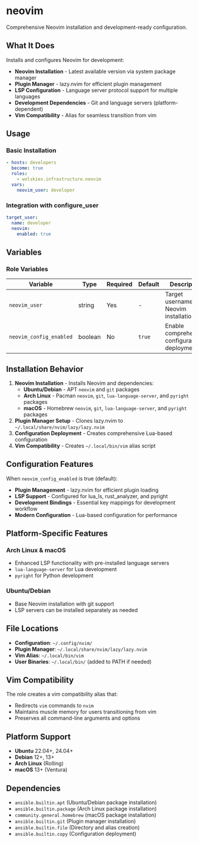 # neovim

Comprehensive Neovim installation and development-ready configuration.

## What It Does

Installs and configures Neovim for development:
- **Neovim Installation** - Latest available version via system package manager
- **Plugin Manager** - lazy.nvim for efficient plugin management
- **LSP Configuration** - Language server protocol support for multiple languages
- **Development Dependencies** - Git and language servers (platform-dependent)
- **Vim Compatibility** - Alias for seamless transition from vim

## Usage

### Basic Installation
```yaml
- hosts: developers
  become: true
  roles:
    - wolskies.infrastructure.neovim
  vars:
    neovim_user: developer
```

### Integration with configure_user
```yaml
target_user:
  name: developer
  neovim:
    enabled: true
```

## Variables

### Role Variables
| Variable | Type | Required | Default | Description |
| -------- | ---- | -------- | ------- | ----------- |
| `neovim_user` | string | Yes | - | Target username for Neovim installation |
| `neovim_config_enabled` | boolean | No | `true` | Enable comprehensive configuration deployment |

## Installation Behavior

1. **Neovim Installation** - Installs Neovim and dependencies:
   - **Ubuntu/Debian** - APT `neovim` and `git` packages
   - **Arch Linux** - Pacman `neovim`, `git`, `lua-language-server`, and `pyright` packages
   - **macOS** - Homebrew `neovim`, `git`, `lua-language-server`, and `pyright` packages
2. **Plugin Manager Setup** - Clones lazy.nvim to `~/.local/share/nvim/lazy/lazy.nvim`
3. **Configuration Deployment** - Creates comprehensive Lua-based configuration
4. **Vim Compatibility** - Creates `~/.local/bin/vim` alias script

## Configuration Features

When `neovim_config_enabled` is true (default):
- **Plugin Management** - lazy.nvim for efficient plugin loading
- **LSP Support** - Configured for lua_ls, rust_analyzer, and pyright
- **Development Bindings** - Essential key mappings for development workflow
- **Modern Configuration** - Lua-based configuration for performance

## Platform-Specific Features

### Arch Linux & macOS
- Enhanced LSP functionality with pre-installed language servers
- `lua-language-server` for Lua development
- `pyright` for Python development

### Ubuntu/Debian
- Base Neovim installation with git support
- LSP servers can be installed separately as needed

## File Locations

- **Configuration**: `~/.config/nvim/`
- **Plugin Manager**: `~/.local/share/nvim/lazy/lazy.nvim`
- **Vim Alias**: `~/.local/bin/vim`
- **User Binaries**: `~/.local/bin/` (added to PATH if needed)

## Vim Compatibility

The role creates a vim compatibility alias that:
- Redirects `vim` commands to `nvim`
- Maintains muscle memory for users transitioning from vim
- Preserves all command-line arguments and options

## Platform Support

- **Ubuntu** 22.04+, 24.04+
- **Debian** 12+, 13+
- **Arch Linux** (Rolling)
- **macOS** 13+ (Ventura)

## Dependencies

- `ansible.builtin.apt` (Ubuntu/Debian package installation)
- `ansible.builtin.package` (Arch Linux package installation)
- `community.general.homebrew` (macOS package installation)
- `ansible.builtin.git` (Plugin manager installation)
- `ansible.builtin.file` (Directory and alias creation)
- `ansible.builtin.copy` (Configuration deployment)
